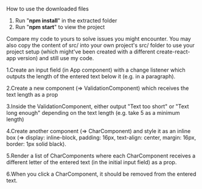 How to use the downloaded files

1) Run "**npm install**" in the extracted folder
2) Run "**npm start**" to view the project

Compare my code to yours to solve issues you might encounter. You may also copy the content of src/ into your own project's src/ folder to use your project setup (which might've been created with a different create-react-app version) and still use my code.

1.Create an input field (in App component) with a change listener which outputs the length of the entered text below it (e.g. in a paragraph).

2.Create a new component (=> ValidationComponent) which receives the text length as a prop

3.Inside the ValidationComponent, either output "Text too short" or "Text long enough" depending on the text length (e.g. take 5 as a minimum length)

4.Create another component (=> CharComponent) and style it as an inline box (=> display: inline-block, padding: 16px, text-align: center, margin: 16px, border: 1px solid black).

5.Render a list of CharComponents where each CharComponent receives a different letter of the entered text (in the initial input field) as a prop.

6.When you click a CharComponent, it should be removed from the entered text.
